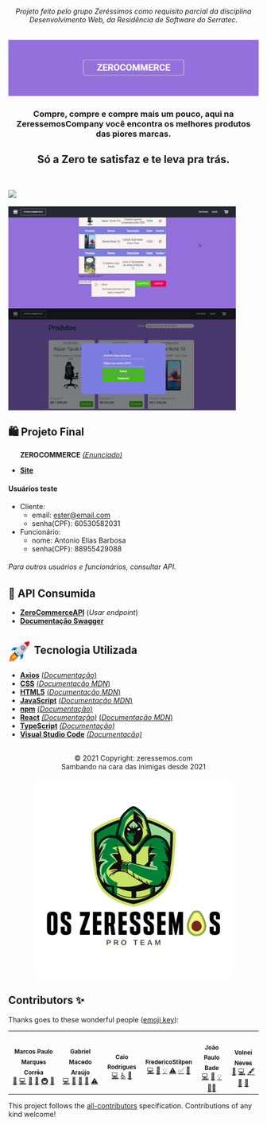 <div align="center">
<i><h6>Projeto feito pelo grupo Zeréssimos como requisito parcial da disciplina Desenvolvimento Web, da Residência de Software do Serratec.</h6></i>
</div>

![](./public/assets/readme/top-logo-readme.jpg)
<!-- ALL-CONTRIBUTORS-BADGE:START - Do not remove or modify this section -->
<!--[![All Contributors](https://img.shields.io/badge/all_contributors-6-orange.svg?style=flat-square)](#contributors-)-->
<!-- ALL-CONTRIBUTORS-BADGE:END -->
  <p>
    <h3  align="center">
    Compre, compre e compre mais um pouco, aqui na ZeressemosCompany você encontra os melhores produtos das piores marcas.
    </h3>
  </p>
  <p>
    <h2 align="center">
    Só a Zero te satisfaz e te leva pra trás.
    </h2>
  </p> 
  </br>

![](./public/assets/gif/visaoGeral.gif)

<img height="205px" align="center" src="./public/assets/gif/loginCliente.gif">&nbsp;<img height="205px" align="center" src="./public/assets/gif/loginFuncionario.gif">
<br> 

## 🛍️    Projeto Final
&nbsp;&nbsp;&nbsp;&nbsp;&nbsp;&nbsp;**ZEROCOMMERCE**    [*(Enunciado)*](./public/assets/readme/enunciadoProjetoFinal.pdf)
 * [**Site**](https://zerocommerce-web.herokuapp.com/)

#### Usuários teste
* Cliente:
  - email: ester@email.com
  - senha(CPF): 60530582031
* Funcionário:
  - nome: Antonio Elias Barbosa
  - senha(CPF): 88955429088
###### *Para outros usuários e funcionários, consultar API.* 

## 🍃    API Consumida
 * [**ZeroCommerceAPI**](https://api-zerocommerce.herokuapp.com/)    (*Usar endpoint*)
 * [**Documentação Swagger**](https://api-zerocommerce.herokuapp.com/swagger-ui.html)

## <img height="45px" align="center" src="./public/assets/readme/stockrocketgif.gif">    Tecnologia Utilizada
- [**Axios**](https://www.npmjs.com/package/react-axios)    [(*Documentação*)](https://www.npmjs.com/package/react-axios)
- [**CSS**](https://www.w3.org/Style/CSS/)    [(*Documentação MDN*)](https://developer.mozilla.org/en-US/docs/Web/CSS/Reference)
- [**HTML5**](https://html.spec.whatwg.org/)    [(*Documentação MDN*)](https://developer.mozilla.org/pt-BR/docs/Web/HTML)
- [**JavaScript**](https://www.javascript.com/)    [(*Documentação MDN*)](https://developer.mozilla.org/pt-BR/docs/Web/JavaScript)
- [**npm**](https://www.npmjs.com/)    [(*Documentação*)](https://docs.npmjs.com/)
- [**React**](https://pt-br.reactjs.org/)    [*(Documentação)*](https://pt-br.reactjs.org/docs/getting-started.html)    [(*Documentação MDN*)](https://developer.mozilla.org/pt-BR/docs/Learn/Tools_and_testing/Client-side_JavaScript_frameworks/React_getting_started)
- [**TypeScript**](https://www.typescriptlang.org/)    [*(Documentação)*](https://www.typescriptlang.org/docs/)
- [**Visual Studio Code**](https://code.visualstudio.com/)    [*(Documentação)*](https://code.visualstudio.com/docs)
<br> 
<div align="center">
© 2021 Copyright: zeressemos.com
</div>
<div align="center">
Sambando na cara das inimigas desde 2021
</div>
</br>
<div align="center">
  <img height="400px" src="./public/assets/readme/osZeressemosProTeam.png"> 
</div>

## Contributors ✨
Thanks goes to these wonderful people ([emoji key](https://allcontributors.org/docs/en/emoji-key)):

<!-- ALL-CONTRIBUTORS-LIST:START - Do not remove or modify this section -->
<!-- prettier-ignore-start -->
<!-- markdownlint-disable -->
<table>
  <tr>
    <td align="center"><a href="http://linktr.ee/marcos_barker"><img src="https://avatars.githubusercontent.com/u/57602117?v=4?s=100" width="100px;" alt=""/><br /><sub><b>Marcos Paulo Marques Corrêa </b></sub></a><br /><a href="https://github.com/OsZeressemos/zeroCommerce/issues?q=author%3Amarcosbarker" title="Bug reports">🐛</a> <a href="https://github.com/OsZeressemos/zeroCommerce/commits?author=marcosbarker" title="Code">💻</a> <a href="https://github.com/OsZeressemos/zeroCommerce/commits?author=marcosbarker" title="Documentation">📖</a> <a href="#tool-marcosbarker" title="Tools">🔧</a> <a href="#infra-marcosbarker" title="Infrastructure (Hosting, Build-Tools, etc)">🚇</a> <a href="#userTesting-marcosbarker" title="User Testing">📓</a></td>
    <td align="center"><a href="https://www.linkedin.com/in/gabriel-macedo-ara%C3%BAjo-951603165/"><img src="https://avatars.githubusercontent.com/u/79328112?v=4?s=100" width="100px;" alt=""/><br /><sub><b>Gabriel Macedo Araújo</b></sub></a><br /><a href="https://github.com/OsZeressemos/zeroCommerce/commits?author=M4G1Ck" title="Code">💻</a> <a href="#design-M4G1Ck" title="Design">🎨</a> <a href="#ideas-M4G1Ck" title="Ideas, Planning, & Feedback">🤔</a> <a href="#maintenance-M4G1Ck" title="Maintenance">🚧</a> <a href="https://github.com/OsZeressemos/zeroCommerce/commits?author=M4G1Ck" title="Tests">⚠️</a></td>
    <td align="center"><a href="https://github.com/raiocodrigues"><img src="https://avatars.githubusercontent.com/u/82115790?v=4?s=100" width="100px;" alt=""/><br /><sub><b>Caio Rodrigues</b></sub></a><br /><a href="https://github.com/OsZeressemos/zeroCommerce/commits?author=raiocodrigues" title="Code">💻</a> <a href="#a11y-raiocodrigues" title="Accessibility">️️️️♿️</a> <a href="#data-raiocodrigues" title="Data">🔣</a></td>
    <td align="center"><a href="https://github.com/FredericoStilpen"><img src="https://avatars.githubusercontent.com/u/82114348?v=4?s=100" width="100px;" alt=""/><br /><sub><b>FredericoStilpen</b></sub></a><br /><a href="https://github.com/OsZeressemos/zeroCommerce/commits?author=FredericoStilpen" title="Code">💻</a> <a href="https://github.com/OsZeressemos/zeroCommerce/commits?author=FredericoStilpen" title="Documentation">📖</a> <a href="#example-FredericoStilpen" title="Examples">💡</a> <a href="https://github.com/OsZeressemos/zeroCommerce/commits?author=FredericoStilpen" title="Tests">⚠️</a> <a href="#tutorial-FredericoStilpen" title="Tutorials">✅</a> <a href="#ideas-FredericoStilpen" title="Ideas, Planning, & Feedback">🤔</a></td>
    <td align="center"><a href="https://github.com/JpBade"><img src="https://avatars.githubusercontent.com/u/82114843?v=4?s=100" width="100px;" alt=""/><br /><sub><b>João Paulo Bade</b></sub></a><br /><a href="https://github.com/OsZeressemos/zeroCommerce/commits?author=JpBade" title="Code">💻</a> <a href="#ideas-JpBade" title="Ideas, Planning, & Feedback">🤔</a> <a href="#example-JpBade" title="Examples">💡</a> <a href="#mentoring-JpBade" title="Mentoring">🧑‍🏫</a></td>
    <td align="center"><a href="http://linktr.ee/volneineves"><img src="https://avatars.githubusercontent.com/u/82004090?v=4?s=100" width="100px;" alt=""/><br /><sub><b>Volnei Neves</b></sub></a><br /><a href="https://github.com/OsZeressemos/zeroCommerce/issues?q=author%3AVolneineves" title="Bug reports">🐛</a> <a href="https://github.com/OsZeressemos/zeroCommerce/commits?author=Volneineves" title="Code">💻</a> <a href="#content-Volneineves" title="Content">🖋</a> <a href="https://github.com/OsZeressemos/zeroCommerce/commits?author=Volneineves" title="Documentation">📖</a> <a href="#projectManagement-Volneineves" title="Project Management">📆</a></td>
  </tr>
</table>

<!-- markdownlint-restore -->
<!-- prettier-ignore-end -->

<!-- ALL-CONTRIBUTORS-LIST:END -->

This project follows the [all-contributors](https://github.com/all-contributors/all-contributors) specification. Contributions of any kind welcome!
